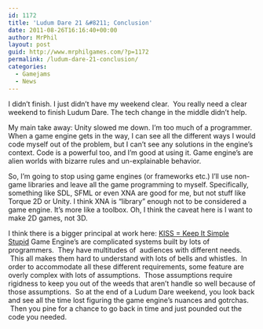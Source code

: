 ```yaml
---
id: 1172
title: 'Ludum Dare 21 &#8211; Conclusion'
date: 2011-08-26T16:16:40+00:00
author: MrPhil
layout: post
guid: http://www.mrphilgames.com/?p=1172
permalink: /ludum-dare-21-conclusion/
categories:
  - Gamejams
  - News
---
```

I didn&#8217;t finish. I just didn&#8217;t have my weekend clear.  You really need a clear weekend to finish Ludum Dare. The tech change in the middle didn&#8217;t help.

My main take away: Unity slowed me down. I&#8217;m too much of a programmer. When a game engine gets in the way, I can see all the different ways I would code myself out of the problem, but I can&#8217;t see any solutions in the engine&#8217;s context. Code is a powerful too, and I&#8217;m good at using it. Game engine&#8217;s are alien worlds with bizarre rules and un-explainable behavior.

So, I&#8217;m going to stop using game engines (or frameworks etc.) I&#8217;ll use non-game libraries and leave all the game programming to myself. Specifically, something like SDL, SFML or even XNA are good for me, but not stuff like Torque 2D or Unity. I think XNA is &#8220;library&#8221; enough not to be considered a game engine. It&#8217;s more like a toolbox. Oh, I think the caveat here is I want to make 2D games, not 3D.

I think there is a bigger principal at work here: [KISS = Keep It Simple Stupid](http://en.wikipedia.org/wiki/KISS_principle) Game Engine&#8217;s are complicated systems built by lots of programmers.  They have multitudes of  audiences with different needs.  This all makes them hard to understand with lots of bells and whistles.  In order to accommodate all these different requirements, some feature are overly complex with lots of assumptions.  Those assumptions require rigidness to keep you out of the weeds that aren&#8217;t handle so well because of those assumptions.  So at the end of a Ludum Dare weekend, you look back and see all the time lost figuring the game engine&#8217;s nuances and gotrchas.  Then you pine for a chance to go back in time and just pounded out the code you needed.